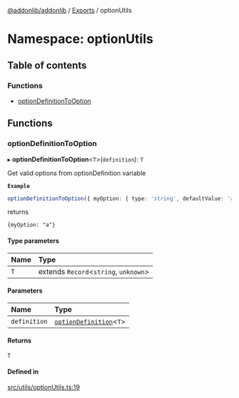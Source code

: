 [@addonlib/addonlib](../README.md) / [Exports](../modules.md) / optionUtils

# Namespace: optionUtils

## Table of contents

### Functions

- [optionDefinitionToOption](optionUtils.md#optiondefinitiontooption)

## Functions

### optionDefinitionToOption

▸ **optionDefinitionToOption**<`T`\>(`definition`): `T`

Get valid options from optionDefinition variable

**`Example`**

```ts
optionDefinitionToOption({ myOption: { type: 'string', defaultValue: 'a' } });
```

returns

```
{myOption: "a"}
```

#### Type parameters

| Name | Type                                   |
| :--- | :------------------------------------- |
| `T`  | extends `Record`<`string`, `unknown`\> |

#### Parameters

| Name         | Type                                                       |
| :----------- | :--------------------------------------------------------- |
| `definition` | [`optionDefinition`](../modules.md#optiondefinition)<`T`\> |

#### Returns

`T`

#### Defined in

[src/utils/optionUtils.ts:19](https://github.com/addonlib-project/addonlib/blob/1822980/src/utils/optionUtils.ts#L19)
